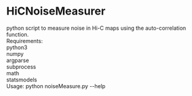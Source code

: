 # HiCNoiseMeasurer
python script to measure noise in Hi-C maps using the auto-correlation function.<br>
Requirements:<br>python3<br>numpy<br>argparse<br>subprocess<br>math<br>statsmodels<br>
Usage: python noiseMeasure.py --help
